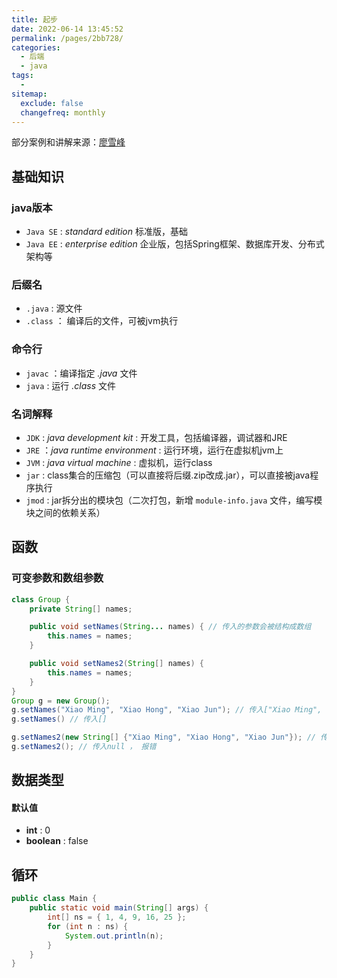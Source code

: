 ```yaml
---
title: 起步
date: 2022-06-14 13:45:52
permalink: /pages/2bb728/
categories:
  - 后端
  - java
tags:
  - 
sitemap:
  exclude: false
  changefreq: monthly
---
```


部分案例和讲解来源：[廖雪峰](https://www.liaoxuefeng.com/wiki/1252599548343744/1255876875896416)

## 基础知识

### java版本

-   `Java SE` : *standard edition* 标准版，基础
-   `Java EE` : *enterprise edition* 企业版，包括Spring框架、数据库开发、分布式架构等

### 后缀名
-   `.java` : 源文件
-   `.class` ： 编译后的文件，可被jvm执行

### 命令行
-   `javac` ：编译指定 *.java* 文件
-   `java` : 运行 *.class* 文件


### 名词解释

-   `JDK` : *java development kit*  : 开发工具，包括编译器，调试器和JRE
-   `JRE` ：*java runtime environment* : 运行环境，运行在虚拟机jvm上
-   `JVM` : *java virtual machine* : 虚拟机，运行class
-   `jar` : class集合的压缩包（可以直接将后缀.zip改成.jar），可以直接被java程序执行
-   `jmod` : jar拆分出的模块包（二次打包，新增 `module-info.java` 文件，编写模块之间的依赖关系）

## 函数

### 可变参数和数组参数

```java
class Group {
    private String[] names;

    public void setNames(String... names) { // 传入的参数会被结构成数组
        this.names = names;
    }

    public void setNames2(String[] names) { 
        this.names = names;
    }
}
Group g = new Group();
g.setNames("Xiao Ming", "Xiao Hong", "Xiao Jun"); // 传入["Xiao Ming", "Xiao Hong", "Xiao Jun"]
g.setNames() // 传入[]

g.setNames2(new String[] {"Xiao Ming", "Xiao Hong", "Xiao Jun"}); // 传入["Xiao Ming", "Xiao Hong", "Xiao Jun"]
g.setNames2(); // 传入null ， 报错
```

## 数据类型

#### 默认值

-   **int** : 0
-   **boolean** : false

## 循环

```java
public class Main {
    public static void main(String[] args) {
        int[] ns = { 1, 4, 9, 16, 25 };
        for (int n : ns) {
            System.out.println(n);
        }
    }
}
```
